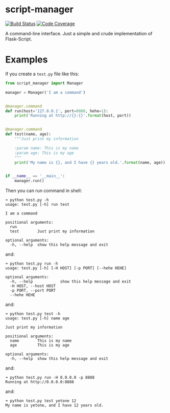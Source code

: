 script-manager
==============


[![Build Status](https://scrutinizer-ci.com/g/yetone/script-manager/badges/build.png?b=master)](https://scrutinizer-ci.com/g/yetone/script-manager/build-status/master)
[![Code Coverage](https://scrutinizer-ci.com/g/yetone/script-manager/badges/coverage.png?b=master)](https://scrutinizer-ci.com/g/yetone/script-manager/?branch=master)


A command-line interface. Just a simple and crude implementation of Flask-Script.


# Examples

If you create a `test.py` file like this:

```python
from script_manager import Manager

manager = Manager('I am a command')


@manager.command
def run(host='127.0.0.1', port=8080, hehe=1):
    print('Running at http://{}:{}'.format(host, port))


@manager.command
def test(name, age):
    """Just print my information

    :param name: This is my name
    :param age: This is my age
    """
    print('My name is {}, and I have {} years old.'.format(name, age))


if __name__ == '__main__':
    manager.run()
```

Then you can run command in shell:

```shell
➜ python test.py -h
usage: test.py [-h] run test

I am a command

positional arguments:
  run
  test        Just print my information

optional arguments:
  -h, --help  show this help message and exit

```

and:

```shell
➜ python test.py run -h
usage: test.py [-h] [-H HOST] [-p PORT] [--hehe HEHE]

optional arguments:
  -h, --help            show this help message and exit
  -H HOST, --host HOST
  -p PORT, --port PORT
  --hehe HEHE

```

and:

```shell
➜ python test.py test -h
usage: test.py [-h] name age

Just print my information

positional arguments:
  name        This is my name
  age         This is my age

optional arguments:
  -h, --help  show this help message and exit

```

and:

```shell
➜ python test.py run -H 0.0.0.0 -p 8888
Running at http://0.0.0.0:8888

```

and:

```shell
➜ python test.py test yetone 12
My name is yetone, and I have 12 years old.

```
